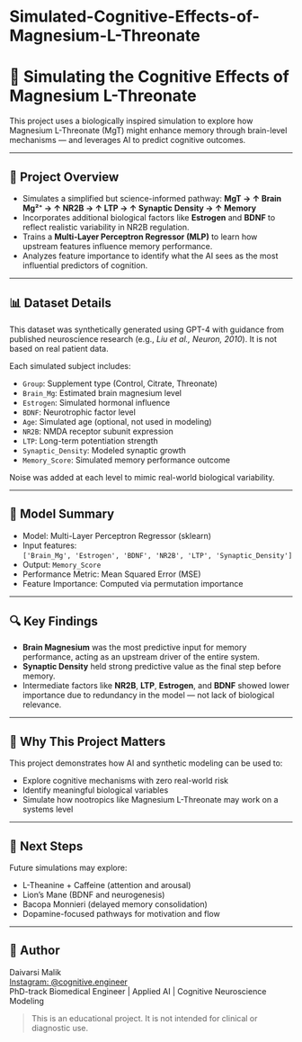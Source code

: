 # Simulated-Cognitive-Effects-of-Magnesium-L-Threonate

# 🧠 Simulating the Cognitive Effects of Magnesium L-Threonate

This project uses a biologically inspired simulation to explore how Magnesium L-Threonate (MgT) might enhance memory through brain-level mechanisms — and leverages AI to predict cognitive outcomes.

---

## 📌 Project Overview

- Simulates a simplified but science-informed pathway:
  **MgT → ↑ Brain Mg²⁺ → ↑ NR2B → ↑ LTP → ↑ Synaptic Density → ↑ Memory**
- Incorporates additional biological factors like **Estrogen** and **BDNF** to reflect realistic variability in NR2B regulation.
- Trains a **Multi-Layer Perceptron Regressor (MLP)** to learn how upstream features influence memory performance.
- Analyzes feature importance to identify what the AI sees as the most influential predictors of cognition.

---

## 📊 Dataset Details

This dataset was synthetically generated using GPT-4 with guidance from published neuroscience research (e.g., *Liu et al., Neuron, 2010*). It is not based on real patient data.

Each simulated subject includes:
- `Group`: Supplement type (Control, Citrate, Threonate)
- `Brain_Mg`: Estimated brain magnesium level
- `Estrogen`: Simulated hormonal influence
- `BDNF`: Neurotrophic factor level
- `Age`: Simulated age (optional, not used in modeling)
- `NR2B`: NMDA receptor subunit expression
- `LTP`: Long-term potentiation strength
- `Synaptic_Density`: Modeled synaptic growth
- `Memory_Score`: Simulated memory performance outcome

Noise was added at each level to mimic real-world biological variability.

---

## 🤖 Model Summary

- Model: Multi-Layer Perceptron Regressor (sklearn)
- Input features:  
  `['Brain_Mg', 'Estrogen', 'BDNF', 'NR2B', 'LTP', 'Synaptic_Density']`
- Output: `Memory_Score`
- Performance Metric: Mean Squared Error (MSE)
- Feature Importance: Computed via permutation importance

---

## 🔍 Key Findings

- **Brain Magnesium** was the most predictive input for memory performance, acting as an upstream driver of the entire system.
- **Synaptic Density** held strong predictive value as the final step before memory.
- Intermediate factors like **NR2B**, **LTP**, **Estrogen**, and **BDNF** showed lower importance due to redundancy in the model — not lack of biological relevance.

---

## 🧪 Why This Project Matters

This project demonstrates how AI and synthetic modeling can be used to:
- Explore cognitive mechanisms with zero real-world risk
- Identify meaningful biological variables
- Simulate how nootropics like Magnesium L-Threonate may work on a systems level

---

## 🚀 Next Steps

Future simulations may explore:
- L-Theanine + Caffeine (attention and arousal)
- Lion’s Mane (BDNF and neurogenesis)
- Bacopa Monnieri (delayed memory consolidation)
- Dopamine-focused pathways for motivation and flow

---


## 🚀 Author
Daivarsi Malik  
[Instagram: @cognitive.engineer](https://instagram.com/cognitive.engineer)  
PhD-track Biomedical Engineer | Applied AI | Cognitive Neuroscience Modeling  

> This is an educational project. It is not intended for clinical or diagnostic use.

